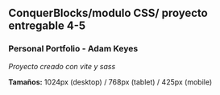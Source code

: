 ## ConquerBlocks/modulo CSS/ proyecto entregable 4-5

### Personal Portfolio - Adam Keyes

*Proyecto creado con vite y sass*

**Tamaños:** 1024px (desktop) / 768px (tablet) / 425px (mobile)
